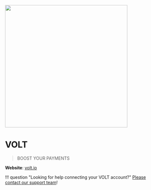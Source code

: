 <img src="https://static.openfintech.io/payment_providers/volt/logo.svg?w=400" width="400px" >

# VOLT

> BOOST YOUR PAYMENTS

**Website**: [volt.io](https://www.volt.io/)

!!! question "Looking for help connecting your VOLT account?"
    <!--email_off-->[Please contact our support team](mailto:{{custom.support_email}})<!--/email_off-->!